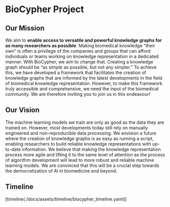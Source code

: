 # BioCypher Project

## Our Mission

We aim to **enable access to versatile and powerful knowledge graphs for as many researchers as possible**. Making biomedical knowledge “their own” is often a privilege of the companies and groups that can afford individuals or teams working on knowledge representation in a dedicated manner. With BioCypher, we aim to change that. Creating a knowledge graph should be “as simple as possible, but not any simpler.” To achieve this, we have developed a framework that facilitates the creation of knowledge graphs that are informed by the latest developments in the field of biomedical knowledge representation. However, to make this framework truly accessible and comprehensive, we need the input of the biomedical community. We are therefore inviting you to join us in this endeavour!

## Our Vision

The machine learning models we train are only as good as the data they are trained on. However, most developments today still rely on manually engineered and non-reproducible data processing. We envision a future where the creation of knowledge graphs is as easy as running a script, enabling researchers to build reliable knowledge representations with up-to-date information. We believe that making the knowledge representation process more agile and lifting it to the same level of attention as the process of algorithm development will lead to more robust and reliable machine learning models. We are convinced that this will be a crucial step towards the democratization of AI in biomedicine and beyond.

## Timeline
[timeline(./docs/assets/timeline/biocypher_timeline.yaml)]
